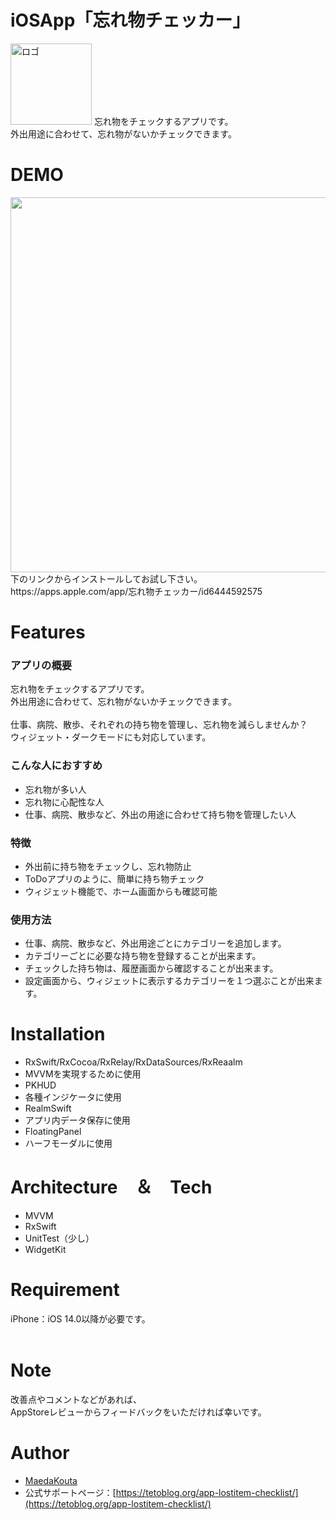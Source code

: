 # iOSApp「忘れ物チェッカー」

 <img width="130" alt="ロゴ" src="https://user-images.githubusercontent.com/82198916/202948885-482af6e3-1e9b-4913-ad61-fed5924e7f7f.png">
忘れ物をチェックするアプリです。<br>
外出用途に合わせて、忘れ物がないかチェックできます。

# DEMO
 <img width="600" src="https://user-images.githubusercontent.com/82198916/202949079-a8d27e5e-6428-44f9-976c-ed749ac6dc0b.png"> 
下のリンクからインストールしてお試し下さい。<br>
https://apps.apple.com/app/忘れ物チェッカー/id6444592575

# Features

### アプリの概要
忘れ物をチェックするアプリです。<br>
外出用途に合わせて、忘れ物がないかチェックできます。<br>
<br>
仕事、病院、散歩、それぞれの持ち物を管理し、忘れ物を減らしませんか？<br>
ウィジェット・ダークモードにも対応しています。<br>

### こんな人におすすめ
- 忘れ物が多い人
- 忘れ物に心配性な人
- 仕事、病院、散歩など、外出の用途に合わせて持ち物を管理したい人

### 特徴
- 外出前に持ち物をチェックし、忘れ物防止
- ToDoアプリのように、簡単に持ち物チェック
- ウィジェット機能で、ホーム画面からも確認可能

### 使用方法
- 仕事、病院、散歩など、外出用途ごとにカテゴリーを追加します。
- カテゴリーごとに必要な持ち物を登録することが出来ます。
- チェックした持ち物は、履歴画面から確認することが出来ます。
- 設定画面から、ウィジェットに表示するカテゴリーを１つ選ぶことが出来ます。

# Installation
- RxSwift/RxCocoa/RxRelay/RxDataSources/RxReaalm
 - MVVMを実現するために使用
- PKHUD
 - 各種インジケータに使用
- RealmSwift
 - アプリ内データ保存に使用
- FloatingPanel
 - ハーフモーダルに使用

# Architecture　＆　Tech
- MVVM
- RxSwift
- UnitTest（少し）
- WidgetKit

# Requirement

iPhone：iOS 14.0以降が必要です。<br><br>

# Note

改善点やコメントなどがあれば、<br>
AppStoreレビューからフィードバックをいただければ幸いです。

# Author
* [MaedaKouta](https://github.com/MaedaKouta)
* 公式サポートページ：[https://tetoblog.org/app-lostitem-checklist/](https://tetoblog.org/app-lostitem-checklist/)
